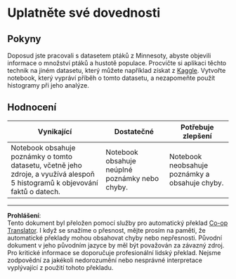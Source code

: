 <!--
CO_OP_TRANSLATOR_METADATA:
{
  "original_hash": "40eeb9b9f94009c537c7811f9f27f037",
  "translation_date": "2025-08-26T16:52:47+00:00",
  "source_file": "3-Data-Visualization/10-visualization-distributions/assignment.md",
  "language_code": "cs"
}
-->
# Uplatněte své dovednosti

## Pokyny

Doposud jste pracovali s datasetem ptáků z Minnesoty, abyste objevili informace o množství ptáků a hustotě populace. Procvičte si aplikaci těchto technik na jiném datasetu, který můžete například získat z [Kaggle](https://www.kaggle.com/). Vytvořte notebook, který vypráví příběh o tomto datasetu, a nezapomeňte použít histogramy při jeho analýze.

## Hodnocení

Vynikající | Dostatečné | Potřebuje zlepšení
--- | --- | -- |
Notebook obsahuje poznámky o tomto datasetu, včetně jeho zdroje, a využívá alespoň 5 histogramů k objevování faktů o datech. | Notebook obsahuje neúplné poznámky nebo chyby. | Notebook neobsahuje poznámky a obsahuje chyby.

---

**Prohlášení**:  
Tento dokument byl přeložen pomocí služby pro automatický překlad [Co-op Translator](https://github.com/Azure/co-op-translator). I když se snažíme o přesnost, mějte prosím na paměti, že automatické překlady mohou obsahovat chyby nebo nepřesnosti. Původní dokument v jeho původním jazyce by měl být považován za závazný zdroj. Pro kritické informace se doporučuje profesionální lidský překlad. Nejsme zodpovědní za jakékoli nedorozumění nebo nesprávné interpretace vyplývající z použití tohoto překladu.